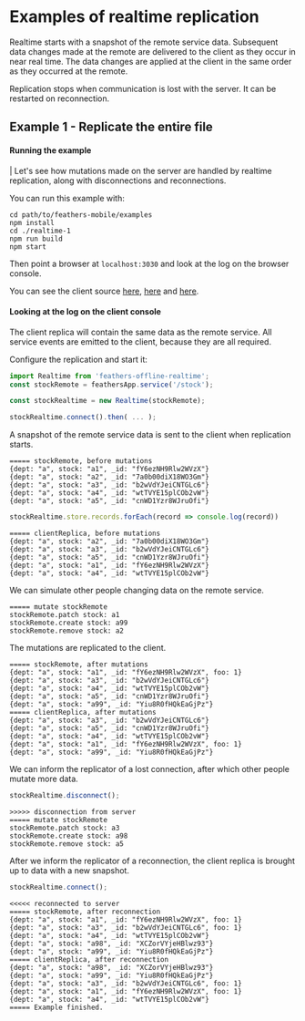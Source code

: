 # Examples of realtime replication

Realtime starts with a snapshot of the remote service data.
Subsequent data changes made at the remote are delivered to the client as they occur in near real time.
The data changes are applied at the client in the same order as they occurred at the remote.

Replication stops when communication is lost with the server.
It can be restarted on reconnection.

## Example 1 - Replicate the entire file

#### Running the example

| Let's see how mutations made on the server are handled by realtime replication,
along with disconnections and reconnections.

You can run this example with:

```text
cd path/to/feathers-mobile/examples
npm install
cd ./realtime-1
npm run build
npm start
```

Then point a browser at `localhost:3030`
and look at the log on the browser console.

You can see the client source
[here](https://github.com/feathersjs/feathers-docs/blob/master/examples/offline/realtime-1/client/index.js),
[here](https://github.com/feathersjs/feathers-docs/blob/master/examples/offline/realtime-1/client/1-third-party.js)
and [here](https://github.com/feathersjs/feathers-docs/blob/master/examples/offline/realtime-1/client/2-reconnect.js).

#### Looking at the log on the client console

The client replica will contain the same data as the remote service.
All service events are emitted to the client, because they are all required.

Configure the replication and start it:

```javascript
import Realtime from 'feathers-offline-realtime';
const stockRemote = feathersApp.service('/stock');

const stockRealtime = new Realtime(stockRemote);

stockRealtime.connect().then( ... );
```

A snapshot of the remote service data is sent to the client when replication starts.

```text
===== stockRemote, before mutations
{dept: "a", stock: "a1", _id: "fY6ezNH9Rlw2WVzX"}
{dept: "a", stock: "a2", _id: "7a0b00diX18WO3Gm"}
{dept: "a", stock: "a3", _id: "b2wVdYJeiCNTGLc6"}
{dept: "a", stock: "a4", _id: "wtTVYE15plCOb2vW"}
{dept: "a", stock: "a5", _id: "cnWD1Yzr8WJruOfi"}
```

```javascript
stockRealtime.store.records.forEach(record => console.log(record))
```

```text
===== clientReplica, before mutations
{dept: "a", stock: "a2", _id: "7a0b00diX18WO3Gm"}
{dept: "a", stock: "a3", _id: "b2wVdYJeiCNTGLc6"}
{dept: "a", stock: "a5", _id: "cnWD1Yzr8WJruOfi"}
{dept: "a", stock: "a1", _id: "fY6ezNH9Rlw2WVzX"}
{dept: "a", stock: "a4", _id: "wtTVYE15plCOb2vW"}
```

We can simulate other people changing data on the remote service.

```text
===== mutate stockRemote
stockRemote.patch stock: a1
stockRemote.create stock: a99
stockRemote.remove stock: a2
```

The mutations are replicated to the client.

```text
===== stockRemote, after mutations
{dept: "a", stock: "a1", _id: "fY6ezNH9Rlw2WVzX", foo: 1}
{dept: "a", stock: "a3", _id: "b2wVdYJeiCNTGLc6"}
{dept: "a", stock: "a4", _id: "wtTVYE15plCOb2vW"}
{dept: "a", stock: "a5", _id: "cnWD1Yzr8WJruOfi"}
{dept: "a", stock: "a99", _id: "Yiu8R0fHQkEaGjPz"}
===== clientReplica, after mutations
{dept: "a", stock: "a3", _id: "b2wVdYJeiCNTGLc6"}
{dept: "a", stock: "a5", _id: "cnWD1Yzr8WJruOfi"}
{dept: "a", stock: "a4", _id: "wtTVYE15plCOb2vW"}
{dept: "a", stock: "a1", _id: "fY6ezNH9Rlw2WVzX", foo: 1}
{dept: "a", stock: "a99", _id: "Yiu8R0fHQkEaGjPz"}
```

We can inform the replicator of a lost connection, after which other people mutate more data.

```javascript
stockRealtime.disconnect();
```

```text
>>>>> disconnection from server
===== mutate stockRemote
stockRemote.patch stock: a3
stockRemote.create stock: a98
stockRemote.remove stock: a5
```

After we inform the replicator of a reconnection,
the client replica is brought up to data with a new snapshot.

```javascript
stockRealtime.connect();
```

```text
<<<<< reconnected to server
===== stockRemote, after reconnection
{dept: "a", stock: "a1", _id: "fY6ezNH9Rlw2WVzX", foo: 1}
{dept: "a", stock: "a3", _id: "b2wVdYJeiCNTGLc6", foo: 1}
{dept: "a", stock: "a4", _id: "wtTVYE15plCOb2vW"}
{dept: "a", stock: "a98", _id: "XCZorVYjeHBlwz93"}
{dept: "a", stock: "a99", _id: "Yiu8R0fHQkEaGjPz"}
===== clientReplica, after reconnection
{dept: "a", stock: "a98", _id: "XCZorVYjeHBlwz93"}
{dept: "a", stock: "a99", _id: "Yiu8R0fHQkEaGjPz"}
{dept: "a", stock: "a3", _id: "b2wVdYJeiCNTGLc6", foo: 1}
{dept: "a", stock: "a1", _id: "fY6ezNH9Rlw2WVzX", foo: 1}
{dept: "a", stock: "a4", _id: "wtTVYE15plCOb2vW"}
===== Example finished.
```